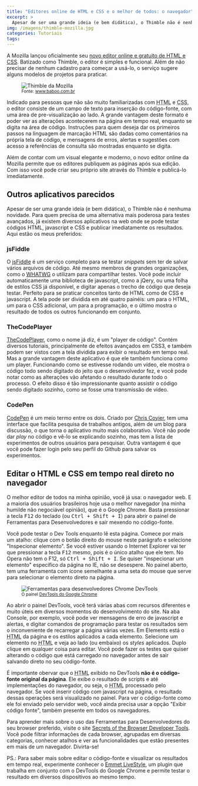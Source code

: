 ```yaml
---
title: "Editores online de HTML e CSS e o melhor de todos: o navegador"
excerpt: >
  Apesar de ser uma grande ideia (e bem didática), o Thimble não é nenhuma novidade. Para quem precisa de uma alternativa mais poderosa para testes avançados, já existem diversos aplicativos na web onde se pode testar códigos HTML, javascript e CSS.
img: /imagens/thimble-mozilla.jpg
categories: Tutoriais
tags: 
---
```


A Mozilla lançou oficialmente seu <a href="https://thimble.webmaker.org/en-US/" target="_blank">novo editor online e gratuito de HTML e CSS</a>. Batizado como Thimble, o editor é simples e funcional. Além de não precisar de nenhum cadastro para começar a usá-lo, o serviço sugere alguns modelos de projetos para praticar.

<figure>
    <img src="http://johnylab.net/imagens/thimble-mozilla.jpg" alt="Thimble da Mozilla">
    <figcaption>
        <small>Fonte: <a href="http://www.baboo.com.br/conteudo/modelos/Mozilla-lanca-editor-online-de-HTML-e-CSS_a48581_z0.aspx" target="_blank">www.baboo.com.br</a></small>
    </figcaption>
</figure>

Indicado para pessoas que não são muito familiarizadas com <abbr title="Hypertext Markup Language">HTML</abbr> e <abbr title="Cascading Style Sheet">CSS</abbr>, o editor consiste de um campo de texto para inserção do código-fonte, com uma área de pre-visualização ao lado. A grande vantagem deste formato é poder ver as alterações acontecerem na página em tempo real, enquanto se digita na área de código. Instruções para quem deseja dar os primeiros passos na linguagem de marcação HTML são dadas como comentários na própria tela de código, e mensagens de erros, alertas e sugestões com acesso a referências de consulta são mostradas enquanto se digita.

Além de contar com um visual elegante e moderno, o novo editor online da Mozilla permite que os editores publiquem as páginas após sua edição. Com isso você pode criar seu próprio site através do Thimble e publicá-lo imediatamente.

## Outros aplicativos parecidos

Apesar de ser uma grande ideia (e bem didática), o Thimble não é nenhuma novidade. Para quem precisa de uma alternativa mais poderosa para testes avançados, já existem diversos aplicativos na web onde se pode testar códigos HTML, javascript e CSS e publicar imediatamente os resultados. Aqui estão os meus preferidos:

### jsFiddle

O <a href="http://jsfiddle.net" target="_blank">jsFiddle</a> é um serviço completo para se testar <em lang="en" title="Trechos independentes de código.">snippets</em> sem ter de salvar vários arquivos de código. Até mesmo membros de grandes organizações, como o <a href="http://johnylab.net/?id=117"><abbr lang="en" title="Web Hypertext Application Technology Working Group">WHATWG</abbr></a> o utilizam para compartilhar testes. Você pode incluir automaticamente uma biblioteca de javascript, como a jQery, ou uma folha de estilos CSS já disponível, e digitar apenas o trecho de código que deseja testar. Perfeito para se praticar conceitos tanto de HTML como de CSS e javascript. A tela pode ser dividida em até quatro painéis: um para o HTML, um para o CSS adicional, um para a programação, e o último mostra o resultado de todos os outros funcionando em conjunto.

### TheCodePlayer

<a href="http://thecodeplayer.com/" target="_blank">TheCodePlayer</a>, como o nome já diz, é um "player de código". Contém diversos tutoriais, principalmente de efeitos avançados em CSS3, e também podem ser vistos com a tela dividida para exibir o resultado em tempo real. Mas a grande vantagem deste aplicativo é que ele também funciona como um player. Funcionando como se estivesse rodando um vídeo, ele mostra o código todo sendo digitado do jeito que o desenvolvedor fez, e você pode notar como as alterações vão afetando o resultado durante todo o processo. O efeito disso é tão impressionante quanto assistir o código sendo digitado sozinho, como se fosse uma transmissão de vídeo.

### CodePen

<a href="http://codepen.io/" target="_blank">CodePen</a> é um meio termo entre os dois. Criado por <a href="http://codepen.io/chriscoyier" target="_blank">Chris Coyier</a>, tem uma interface que facilita pesquisa de trabalhos antigos, além de um blog para discussão, o que torna o aplicativo muito mais colaborativo. Você não pode dar <em lang="en">play</em> no código e vê-lo se explicando sozinho, mas tem a lista de experimentos de outros usuários para pesquisar. Outra vantagem é que você pode fazer login pelo seu perfil do Github para salvar os experimentos.

## Editar o HTML e CSS em tempo real direto no navegador

O melhor editor de todos na minha opinião, você já usa: o navegador web. E a maioria dos usuários brasileiros hoje usa o melhor navegador (na minha humilde não negociável opinião), que é o Google Chrome. Basta pressionar a tecla <kbd>F12</kbd> do teclado (ou <kbd>Ctrl + Shift + I</kbd>) para abrir o painel de Ferramentas para Desenvolvedores e sair mexendo no código-fonte.

Você pode testar o Dev Tools enquanto lê esta página. Comece por mais um atalho: clique com o botão direito do mouse neste parágrafo e selecione "Inspecionar elemento". Se você estiver usando o Internet Explorer vai ter que pressionar a tecla <kbd>F12</kbd> mesmo, pois é o único atalho que ele tem. No Opera não tem o F12, só <kbd>Ctrl + Shift + I</kbd>. Se quiser "inspecionar um elemento" específico da página no IE, não se desespere. No painel aberto, tem uma ferramenta com ícone semelhante a uma seta do mouse que serve para selecionar o elemento direto na página.

<figure>
    <img src="https://developers.google.com/chrome-developer-tools/images/image03.png" alt="Ferramentas para desenvolvedores Chrome DevTools">
    <figcaption>
        <small>O painel <a href="https://developers.google.com/chrome-developer-tools/" target="_blank" hreflang="en">DevTools do Google Chrome</a></small>
    </figcaption>
</figure>

Ao abrir o painel DevTools, você terá várias abas com recursos diferentes e muito úteis em diversos momentos do desenvolvimento do site. Na aba Console, por exemplo, você pode ver mensagens de erro de javascript e alertas, e digitar comandos de programação para testar os resultados sem o inconveniente de recarregar a página várias vezes. Em Elements está o <abbr title="HyperText Markup Language" lang="en">HTML</abbr> da página e os estilos aplicados a cada elemento. Selecione um elemento no <abbr title="HyperText Markup Language" lang="en">HTML</abbr> e veja ao lado (ou embaixo) os <i>styles</i> aplicados. Duplo clique em qualquer coisa para editar. Você pode fazer os testes que quiser alterando o código que está carregado no navegador antes de sair salvando direto no seu código-fonte.

É importante obervar que o <abbr title="HyperText Markup Language" lang="en">HTML</abbr> exibido no DevTools <strong>não é o código-fonte original da página</strong>. Ele exibe o resultado de scripts e até implementações do navegador, ou seja, o <abbr title="HyperText Markup Language" lang="en">HTML</abbr> processado pelo navegador. Se você inserir código com javascript na página, o resultado dessas operações será visualizado no painel. Para ver o código-fonte como ele foi enviado pelo servidor web, você ainda precisa usar a opção "Exibir código fonte", também presente em todos os navegadores.

Para aprender mais sobre o uso das Ferramentas para Desenvolvedores do seu browser preferido, visite o site <a href="http://devtoolsecrets.com/" target="_blank" hreflang="en">Secrets of the Browser Developer Tools</a>. Você pode filtrar informações de cada browser, agrupadas em diversas categorias, conhecer atalhos e ver as funcionalidades que estão presentes em mais de um navegador. Divirta-se!

PS.: Para saber mais sobre editar o código-fonte e visualizar os resultados em tempo real, experimente conhecer o <a href="http://tableless.com.br/emmet-livestyle/" target="_blank" hreflang="pt">Emmet LiveStyle</a>, um plugin que trabalha em conjunto com o DevTools do Google Chrome e permite testar o resultado em diversos dispositivos ao mesmo tempo.